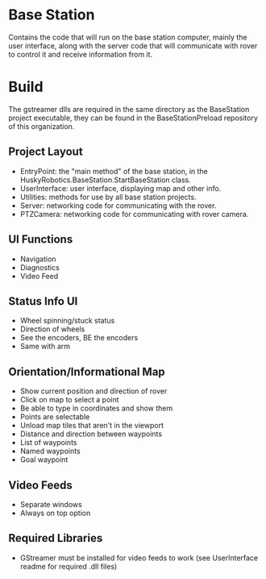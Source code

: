 # Base Station
Contains the code that will run on the base station computer, mainly the user interface,
along with the server code that will communicate with rover to control it and receive 
information from it.

# Build
The gstreamer dlls are required in the same directory as the BaseStation project executable,
they can be found in the BaseStationPreload repository of this organization.

## Project Layout
 - EntryPoint: the "main method" of the base station, in the HuskyRobotics.BaseStation.StartBaseStation class. 
 - UserInterface: user interface, displaying map and other info. 
 - Utilities: methods for use by all base station projects.
 - Server: networking code for communicating with the rover.
 - PTZCamera: networking code for communicating with rover camera.

## UI Functions
 - Navigation
 - Diagnostics
 - Video Feed
 
## Status Info UI
 - Wheel spinning/stuck status
 - Direction of wheels
 - See the encoders, BE the encoders
 - Same with arm

## Orientation/Informational Map
 - Show current position and direction of rover
 - Click on map to select a point
 - Be able to type in coordinates and show them
 - Points are selectable
 - Unload map tiles that aren't in the viewport
 - Distance and direction between waypoints
 - List of waypoints
 - Named waypoints
 - Goal waypoint
 
## Video Feeds
 - Separate windows
 - Always on top option
 
## Required Libraries
 - GStreamer must be installed for video feeds to work (see UserInterface readme for required .dll files)
